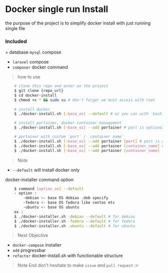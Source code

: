 # Docker single run Install
the purpose of the project is to simplify docker install with just running single file

### Included
= database `mysql` compose
- `laravel` compose
- `composer` docker command

> how to use

``` bash
    # clone this repo and enter on the project
    $ git clone {repo_url}
    $ cd docker-install
    $ chmod +x * && sudo su # don't forger we must access with root
    
    # install docker
    $ ./docker-install.sh [-base_os] --default # or you can with `bash docker-install.sh`

    # install portainer, docker container management
    $ ./docker-install.sh [-base_os] --add portainer # port is optional, default 9000, container name is portainer

    # portainer with custom `port` / `container name`
    $ ./docker-install.sh [-base_os] --add portainer [port] # port is optional, default 9000
    $ ./docker-install.sh [-base_os] --add portainer [container_name] # port is optional, default 9000
    $ ./docker-install.sh [-base_os] --add portainer [container_name] [port] # port is optional, default 9000
```

> Note
- `--default` will install docker only

docker-installer command option
``` bash
    $ command [option_os] --default
    - option : 
        -debian <- base OS debias .deb specify
        -fedora <- base OS fedora like centos etc
        -ubuntu <- base OS ubuntu
    ex :
    $ ./docker-installer.sh -debian --default # for debias
    $ ./docker-installer.sh -fedora --default # for fedora
    $ ./docker-installer.sh -ubuntu --default # for ubuntu
```

> Next Objective

- `docker-compose` installer
- `add` progressbar
- `refactor` docker-install.sh with functionable structure

> Note End
don't hesitate to make `issue` and `pull request` :>
